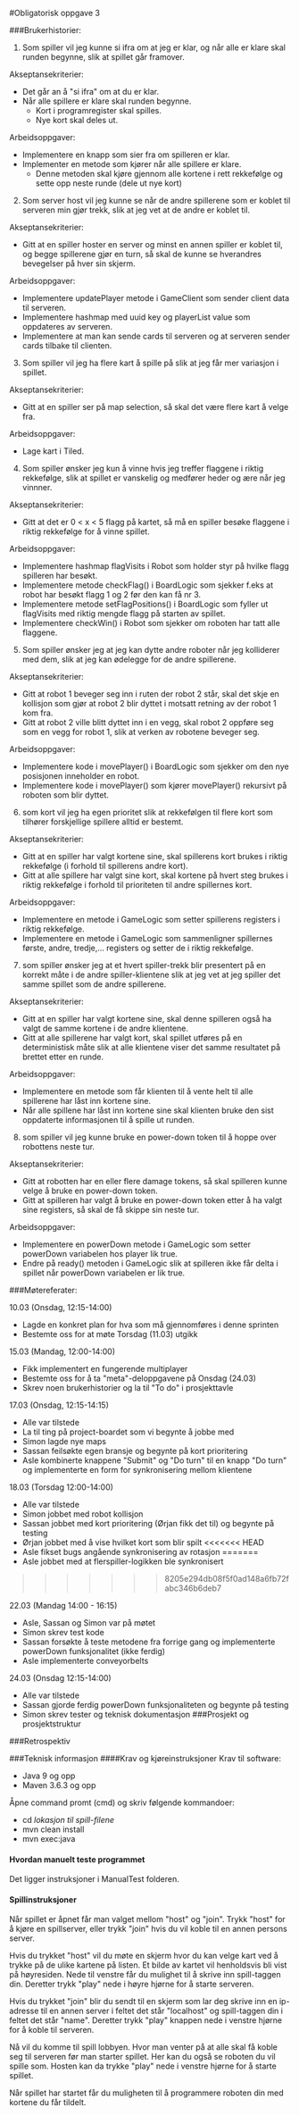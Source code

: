#Obligatorisk oppgave 3

###Brukerhistorier:
1) Som spiller vil jeg kunne si ifra om at jeg er klar, og når alle er klare skal runden begynne, slik at spillet
går framover.
   
Akseptansekriterier:
- Det går an å "si ifra" om at du er klar.
- Når alle spillere er klare skal runden begynne.
    - Kort i programregister skal spilles.
    - Nye kort skal deles ut.
    
Arbeidsoppgaver:
- Implementere en knapp som sier fra om spilleren er klar.
- Implementer en metode som kjører når alle spillere er klare.
    - Denne metoden skal kjøre gjennom alle kortene i rett rekkefølge og sette opp neste runde (dele ut nye kort)

2) Som server host vil jeg kunne se når de andre spillerene som er koblet til serveren min
gjør trekk, slik at jeg vet at de andre er koblet til.
   
Akseptansekriterier:
- Gitt at en spiller hoster en server og minst en annen spiller er koblet til, og begge spillerene
  gjør en turn, så skal de kunne se hverandres bevegelser på hver sin skjerm.
  
Arbeidsoppgaver:
- Implementere updatePlayer metode i GameClient som sender client data til serveren.
- Implementere hashmap med uuid key og playerList value som oppdateres av serveren.
- Implementere at man kan sende cards til serveren og at serveren sender cards tilbake til clienten.

3) Som spiller vil jeg ha flere kart å spille på slik at jeg får mer variasjon i spillet.

Akseptansekriterier:
- Gitt at en spiller ser på map selection, så skal det være flere kart å velge fra.

Arbeidsoppgaver:
- Lage kart i Tiled.

4) Som spiller ønsker jeg kun å vinne hvis jeg treffer flaggene i riktig rekkefølge, slik at spillet
er vanskelig og medfører heder og ære når jeg vinnner.
   
Akseptansekriterier:
- Gitt at det er 0 < x < 5 flagg på kartet, så må en spiller besøke flaggene i riktig rekkefølge
for å vinne spillet.
  
Arbeidsoppgaver:
- Implementere hashmap flagVisits i Robot som holder styr på hvilke flagg spilleren har besøkt.
- Implementere metode checkFlag() i BoardLogic som sjekker f.eks at robot har besøkt flagg 1 og 2 før den kan få nr 3.
- Implementere metode setFlagPositions() i BoardLogic som fyller ut flagVisits med riktig mengde flagg
på starten av spillet.
- Implementere checkWin() i Robot som sjekker om roboten har tatt alle flaggene.

5) Som spiller ønsker jeg at jeg kan dytte andre roboter når jeg kolliderer med dem, slik at jeg
kan ødelegge for de andre spillerene.
   
Akseptansekriterier:
- Gitt at robot 1 beveger seg inn i ruten der robot 2 står, skal det skje en kollisjon som gjør
at robot 2 blir dyttet i motsatt retning av der robot 1 kom fra.
- Gitt at robot 2 ville blitt dyttet inn i en vegg, skal robot 2 oppføre seg som en vegg for
  robot 1, slik at verken av robotene beveger seg.
  
Arbeidsoppgaver:
- Implementere kode i movePlayer() i BoardLogic som sjekker om den nye posisjonen inneholder
en robot.
- Implementere kode i movePlayer() som kjører movePlayer() rekursivt på roboten som blir dyttet.

6) som kort vil jeg ha egen prioritet slik at rekkefølgen til flere kort
   som tilhører forskjellige spillere alltid er bestemt.

Akseptansekriterier:
- Gitt at en spiller har valgt kortene sine, skal spillerens kort brukes
 i riktig rekkefølge (i forhold til spillerens andre kort).
- Gitt at alle spillere har valgt sine kort, skal kortene på hvert steg
 brukes i riktig rekkefølge i forhold til prioriteten til andre spillernes
 kort.

Arbeidsoppgaver:
- Implementere en metode i GameLogic som setter spillerens registers i riktig
 rekkefølge.
- Implementere en metode i GameLogic som sammenligner spillernes første, andre,
 tredje,... registers og setter de i riktig rekkefølge.

7) som spiller ønsker jeg at et hvert spiller-trekk blir presentert på en korrekt måte
   i de andre spiller-klientene slik at jeg vet at jeg spiller det samme spillet som 
   de andre spillerene.

Akseptansekriterier:
- Gitt at en spiller har valgt kortene sine, skal denne spilleren også ha valgt
  de samme kortene i de andre klientene.
- Gitt at alle spillerene har valgt kort, skal spillet utføres på en deterministisk
  måte slik at alle klientene viser det samme resultatet på brettet etter en runde.

Arbeidsoppgaver:
- Implementere en metode som får klienten til å vente helt til alle spillerene har
  låst inn kortene sine.
- Når alle spillene har låst inn kortene sine skal klienten bruke den sist oppdaterte
  informasjonen til å spille ut runden.

8) som spiller vil jeg kunne bruke en power-down token til å hoppe over robottens
   neste tur.

Akseptansekriterier:
- Gitt at robotten har en eller flere damage tokens, så skal spilleren kunne
  velge å bruke en power-down token.
- Gitt at spilleren har valgt å bruke en power-down token etter å ha valgt sine
  registers, så skal de få skippe sin neste tur.

Arbeidsoppgaver:
- Implementere en powerDown metode i GameLogic som setter powerDown variabelen
  hos player lik true.
- Endre på ready() metoden i GameLogic slik at spilleren ikke får delta i
  spillet når powerDown variabelen er lik true.
  
###Møtereferater:

10.03 (Onsdag, 12:15-14:00)
- Lagde en konkret plan for hva som må gjennomføres i denne sprinten
- Bestemte oss for at møte Torsdag (11.03) utgikk

15.03 (Mandag, 12:00-14:00)
- Fikk implementert en fungerende multiplayer
- Bestemte oss for å ta "meta"-deloppgavene på Onsdag (24.03)
- Skrev noen brukerhistorier og la til "To do" i prosjekttavle

17.03 (Onsdag, 12:15-14:15)
- Alle var tilstede 
- La til ting på project-boardet som vi begynte å jobbe med
- Simon lagde nye maps
- Sassan feilsøkte egen bransje og begynte på kort prioritering
- Asle kombinerte knappene "Submit" og "Do turn" til en knapp "Do turn"
  og implementerte en form for synkronisering mellom klientene

18.03 (Torsdag 12:00-14:00)
- Alle var tilstede
- Simon jobbet med robot kollisjon
- Sassan jobbet med kort prioritering (Ørjan fikk det til) og begynte på testing
- Ørjan jobbet med å vise hvilket kort som blir spilt
<<<<<<< HEAD
- Asle fikset bugs angående synkronisering av rotasjon
=======
- Asle jobbet med at flerspiller-logikken ble synkronisert

>>>>>>> 8205e294db08f5f0ad148a6fb72fabc346b6deb7

22.03 (Mandag 14:00 - 16:15)
- Asle, Sassan og Simon var på møtet
- Simon skrev test kode
- Sassan forsøkte å teste metodene fra forrige gang og implementerte powerDown
  funksjonalitet (ikke ferdig)
- Asle implementerte conveyorbelts  

24.03 (Onsdag 12:15-14:00)
- Alle var tilstede
- Sassan gjorde ferdig powerDown funksjonaliteten og begynte på testing
- Simon skrev tester og teknisk dokumentasjon
###Prosjekt og prosjektstruktur

###Retrospektiv

###Teknisk informasjon
####Krav og kjøreinstruksjoner
Krav til software:
- Java 9 og opp
- Maven 3.6.3 og opp

Åpne command promt (cmd) og skriv følgende kommandoer:
- cd *lokasjon til spill-filene*
- mvn clean install
- mvn exec:java

#### Hvordan manuelt teste programmet
Det ligger instruksjoner i ManualTest folderen.

#### Spillinstruksjoner
Når spillet er åpnet får man valget mellom "host" og "join". Trykk "host" for å kjøre en spillserver,
eller trykk "join" hvis du vil koble til en annen persons server.

Hvis du trykket "host" vil du møte en skjerm hvor du kan velge kart ved å trykke på de ulike kartene på listen.
Et bilde av kartet vil henholdsvis bli vist på høyresiden. Nede til venstre får du mulighet til å skrive inn spill-taggen din.
Deretter trykk "play" nede i høyre hjørne for å starte serveren.

Hvis du trykket "join" blir du sendt til en skjerm som lar deg skrive inn en ip-adresse til en annen server i feltet det står "localhost"
og spill-taggen din i feltet det står "name". Deretter trykk "play" knappen nede i venstre hjørne for å koble til serveren.

Nå vil du komme til spill lobbyen. Hvor man venter på at alle skal få koble seg til serveren før man starter
spillet. Her kan du også se roboten du vil spille som. Hosten kan da trykke "play" nede i venstre hjørne for å starte spillet.

Når spillet har startet får du muligheten til å programmere roboten din med kortene du får tildelt.
